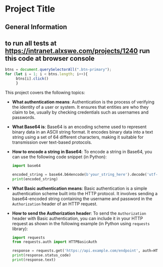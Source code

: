 # Project Title

## General Information

## to run all tests at https://intranet.alxswe.com/projects/1240 run this code at browser console

```js
btns = document.querySelectorAll(".btn-primary");
for (let i = 1; i < btns.length; i++){
     btns[i].click()
     }
```

This project covers the following topics:

- **What authentication means**: 
  Authentication is the process of verifying the identity of a user or system. It ensures that entities are who they claim to be, usually by checking credentials such as usernames and passwords.

- **What Base64 is**: 
  Base64 is an encoding scheme used to represent binary data in an ASCII string format. It encodes binary data into a text string using a set of 64 different characters, making it suitable for transmission over text-based protocols.

- **How to encode a string in Base64**: 
  To encode a string in Base64, you can use the following code snippet (in Python):

  ```python
  import base64

  encoded_string = base64.b64encode(b'your_string_here').decode('utf-8')
  print(encoded_string)
  ```

- **What Basic authentication means**: 
  Basic authentication is a simple authentication scheme built into the HTTP protocol. It involves sending a base64-encoded string containing the username and password in the `Authorization` header of an HTTP request.

- **How to send the Authorization header**: 
  To send the `Authorization` header with Basic authentication, you can include it in your HTTP request as shown in the following example (in Python using `requests` library):

  ```python
  import requests
  from requests.auth import HTTPBasicAuth

  response = requests.get('https://api.example.com/endpoint', auth=HTTPBasicAuth('username', 'password'))
  print(response.status_code)
  print(response.text)
  ```
